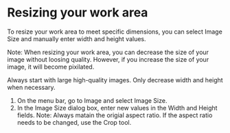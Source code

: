 # Resizing your work area

To resize your work area to meet specific dimensions, you can select Image Size and manually enter width and height values. 

Note: When resizing your work area, you can decrease the size of your image without loosing quality. However, if you increase the size of your image, it will become pixilated.

Always start with large high-quality images. Only decrease width and height when necessary.

1. On the menu bar, go to Image and select Image Size.
2. In the Image Size dialog box, enter new values in the Width and Height fields. Note: Always matain the origial aspect ratio. If the aspect ratio needs to be changed, use the Crop tool.




